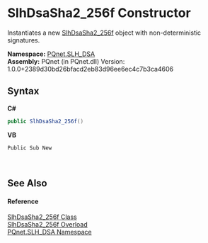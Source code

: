 # SlhDsaSha2_256f Constructor 
 

Instantiates a new <a href="76449077-e74f-c5c3-3ed6-a0722d3cba42">SlhDsaSha2_256f</a> object with non-deterministic signatures.

**Namespace:**&nbsp;<a href="5a51e981-67fd-0177-2098-034d6071509d">PQnet.SLH_DSA</a><br />**Assembly:**&nbsp;PQnet (in PQnet.dll) Version: 1.0.0+2389d30bd26bfacd2eb83d96ee6ec4c7b3ca4606

## Syntax

**C#**<br />
``` C#
public SlhDsaSha2_256f()
```

**VB**<br />
``` VB
Public Sub New
```

<br />

## See Also


#### Reference
<a href="76449077-e74f-c5c3-3ed6-a0722d3cba42">SlhDsaSha2_256f Class</a><br /><a href="656bf688-b224-2d3c-35a3-3e945b8adb2e">SlhDsaSha2_256f Overload</a><br /><a href="5a51e981-67fd-0177-2098-034d6071509d">PQnet.SLH_DSA Namespace</a><br />